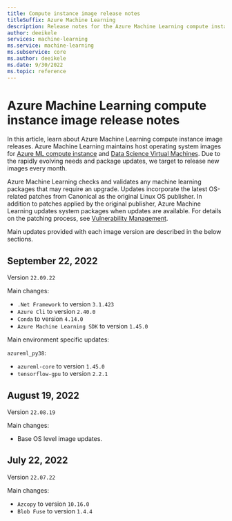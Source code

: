 ```yaml
---
title: Compute instance image release notes
titleSuffix: Azure Machine Learning
description: Release notes for the Azure Machine Learning compute instance images
author: deeikele
services: machine-learning
ms.service: machine-learning
ms.subservice: core
ms.author: deeikele
ms.date: 9/30/2022
ms.topic: reference
---
```


# Azure Machine Learning compute instance image release notes

In this article, learn about Azure Machine Learning compute instance image releases. Azure Machine Learning maintains host operating system images for [Azure ML compute instance](/azure/machine-learning/concept-compute-instance) and [Data Science Virtual Machines](/azure/machine-learning/data-science-virtual-machine/release-notes). Due to the rapidly evolving needs and package updates, we target to release new images every month.

Azure Machine Learning checks and validates any machine learning packages that may require an upgrade. Updates incorporate the latest OS-related patches from Canonical as the original Linux OS publisher. In addition to patches applied by the original publisher, Azure Machine Learning updates system packages when updates are available. For details on the patching process, see [Vulnerability Management](/azure/machine-learning/concept-vulnerability-management).

Main updates provided with each image version are described in the below sections.

## September 22, 2022 
Version `22.09.22`

Main changes:

- `.Net Framework` to version `3.1.423`
- `Azure Cli` to version `2.40.0`
- `Conda` to version `4.14.0`
- `Azure Machine Learning SDK` to version `1.45.0`
 
Main environment specific updates:

`azureml_py38`:
- `azureml-core` to version `1.45.0`
- `tensorflow-gpu` to version `2.2.1`

## August 19, 2022 
Version `22.08.19`

Main changes:
- Base OS level image updates.

## July 22, 2022 
Version `22.07.22`

Main changes:
* `Azcopy` to version `10.16.0`
* `Blob Fuse` to version `1.4.4`
